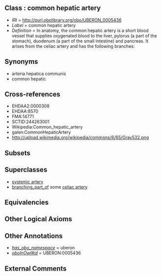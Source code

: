 
## Class : common hepatic artery

 * *IRI* = http://purl.obolibrary.org/obo/UBERON_0005436
 * *Label* = common hepatic artery
 * *Definition* = In anatomy, the common hepatic artery is a short blood vessel that supplies oxygenated blood to the liver, pylorus (a part of the stomach), duodenum (a part of the small intestine) and pancreas. It arises from the celiac artery and has the following branches:

## Synonyms

 * arteria hepatica communis
 * common hepatic

## Cross-references

 * EHDAA2:0000308
 * EHDAA:8570
 * FMA:14771
 * SCTID:244263001
 * Wikipedia:Common_hepatic_artery
 * galen:CommonHepaticArtery
 * http://upload.wikimedia.org/wikipedia/commons/6/65/Gray532.png

## Subsets


## Superclasses

 * [systemic artery](../../UBERON/73/UBERON_0004573.md)
 * [branching_part_of](../../RO/80/RO_0002380.md) some [celiac artery](../../UBERON/40/UBERON_0001640.md)

## Equivalencies


## Other Logical Axioms


## Other Annotations

 * *[has_obo_namespace](../../ce/oboInOwl#hasOBONamespace.md)* = uberon
 * *[oboInOwl#id](../../id/oboInOwl#id.md)* = UBERON:0005436

## External Comments

